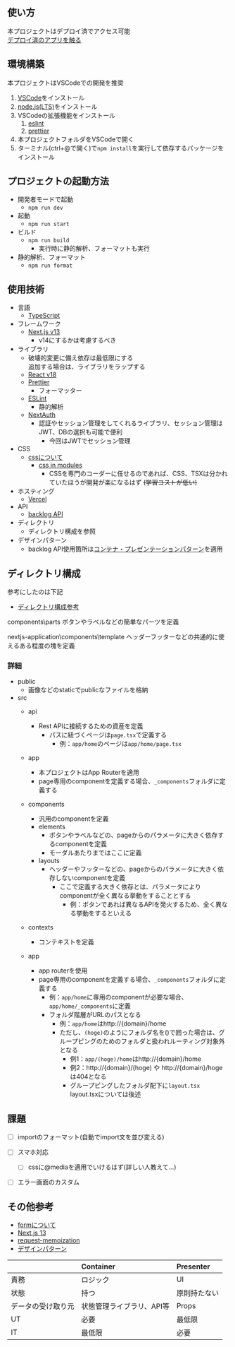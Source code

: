 
## 使い方

本プロジェクトはデプロイ済でアクセス可能  
[デプロイ済のアプリを触る](https://nextjs-application-coral.vercel.app/home)


## 環境構築

本プロジェクトはVSCodeでの開発を推奨

1. [VSCode](https://code.visualstudio.com/)をインストール
2. [node.js(LTS)](https://nodejs.org/en)をインストール
3. VSCodeの拡張機能をインストール
   1. [eslint](https://marketplace.visualstudio.com/items?itemName=dbaeumer.vscode-eslint)
   2. [prettier](https://marketplace.visualstudio.com/items?itemName=esbenp.prettier-vscode)
4. 本プロジェクトフォルダをVSCodeで開く
5. ターミナル(ctrl+@で開く)で`npm install`を実行して依存するパッケージをインストール


## プロジェクトの起動方法

- 開発者モードで起動
  - `npm run dev`
- 起動
  - `npm run start`
- ビルド
  - `npm run build`
    - 実行時に静的解析、フォーマットも実行  
- 静的解析、フォーマット
  - `npm run format`


## 使用技術

- 言語
  - [TypeScript](https://www.typescriptlang.org/)
- フレームワーク
  - [Next.js v13](https://nextjs.org/blog/next-13)
    - v14にするかは考慮するべき
- ライブラリ
  - 破壊的変更に備え依存は最低限にする  
      追加する場合は、ライブラリをラップする
  - [React v18](https://ja.react.dev/)
  - [Prettier](https://prettier.io/)
    - フォーマッター
  - [ESLint](https://eslint.org/)
    - 静的解析
  - [NextAuth](https://next-auth.js.org/)
    - 認証やセッション管理をしてくれるライブラリ、セッション管理はJWT、DBの選択も可能で便利
      - 今回はJWTでセッション管理
- CSS
  - [cssについて](https://nextjs.org/docs/app/building-your-application/styling)
    - [css in modules](https://nextjs.org/docs/app/building-your-application/styling/css-modules)
      - CSSを専門のコーダーに任せるのであれば、CSS、TSXは分かれていたほうが開発が楽になるはず ~~(学習コストが低い)~~
- ホスティング
  - [Vercel](https://vercel.com/)
- API
  - [backlog API](https://developer.nulab.com/ja/docs/backlog/#)
- ディレクトリ
  - ディレクトリ構成を参照
- デザインパターン
  - backlog API使用箇所は[コンテナ・プレゼンテーションパターン](https://zenn.dev/morinokami/books/learning-patterns-1/viewer/presentational-container-pattern)を適用


## ディレクトリ構成

参考にしたのは下記

- [ディレクトリ構成参考](https://zenn.dev/yutabeee/articles/5e32a99a3cab97)
  
components\parts
ボタンやラベルなどの簡単なパーツを定義

nextjs-application\components\template
ヘッダーフッターなどの共通的に使えるある程度の塊を定義


### 詳細

- public
  - 画像などのstaticでpublicなファイルを格納
- src
  - api
    - Rest APIに接続するための資産を定義
      - パスに紐づくページは`page.tsx`で定義する
        - 例：`app/home`のページは`app/home/page.tsx`
  - app
    - 本プロジェクトはApp Routerを適用
    - page専用のcomponentを定義する場合、`_components`フォルダに定義する
  - components
    - 汎用のcomponentを定義
    - elements
      - ボタンやラベルなどの、pageからのパラメータに大きく依存するcomponentを定義
      - モーダルあたりまではここに定義
    - layouts
      - ヘッダーやフッターなどの、pageからのパラメータに大きく依存しないcomponentを定義
        - ここで定義する大きく依存とは、パラメータによりcomponentが全く異なる挙動をすることとする
          - 例：ボタンであれば異なるAPIを発火するため、全く異なる挙動をするといえる
  - contexts
    - コンテキストを定義

  - app
    - app routerを使用
    - page専用のcomponentを定義する場合、`_components`フォルダに定義する
      - 例：`app/home`に専用のcomponentが必要な場合、`app/home/_components`に定義
      - フォルダ階層がURLのパスとなる
        - 例：`app/home`はhttp://{domain}/home
        - ただし、`(hoge)`のようにフォルダ名を()で囲った場合は、グループピングのためのフォルダと扱われルーティング対象外となる
          - 例1：`app/(hoge)/home`はhttp://{domain}/home
          - 例2：http://{domain}/(hoge) や http://{domain}/hoge は404となる
          - グループピングしたフォルダ配下に`layout.tsx` layout.tsxについては後述


## 課題

- [ ] importのフォーマット(自動でimport文を並び変える)
- [ ] スマホ対応
  - [ ] cssに@mediaを適用でいけるはず(詳しい人教えて...)
- [ ] エラー画面のカスタム


## その他参考

- [formについて](https://qiita.com/nuko-suke/items/1393995fd53ecaeb1cbc)
- [Next.js 13](https://reffect.co.jp/react/next-js-13)
- [request-memoization](https://nextjs.org/docs/app/building-your-application/caching#request-memoization)
- [デザインパターン](https://zenn.dev/ficilcom/articles/app_router_design_pattern)


||Container|Presenter|
|:---|:---|:---|
|責務|ロジック|UI|
|状態|持つ|原則持たない|
|データの受け取り元|状態管理ライブラリ、API等|Props|
|UT|必要|最低限|
|IT|最低限|必要|


